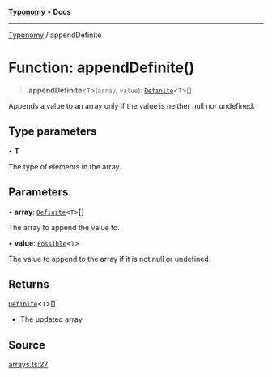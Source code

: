 [**Typonomy**](../README.md) • **Docs**

***

[Typonomy](../globals.md) / appendDefinite

# Function: appendDefinite()

> **appendDefinite**\<`T`\>(`array`, `value`): [`Definite`](../type-aliases/Definite.md)\<`T`\>[]

Appends a value to an array only if the value is neither null nor undefined.

## Type parameters

• **T**

The type of elements in the array.

## Parameters

• **array**: [`Definite`](../type-aliases/Definite.md)\<`T`\>[]

The array to append the value to.

• **value**: [`Possible`](../type-aliases/Possible.md)\<`T`\>

The value to append to the array if it is not null or undefined.

## Returns

[`Definite`](../type-aliases/Definite.md)\<`T`\>[]

- The updated array.

## Source

[arrays.ts:27](https://github.com/softcraft-development/typonomy/blob/16e8ada4ce77ce01fea3d62ce7f81f8090c6d1b6/src/arrays.ts#L27)
